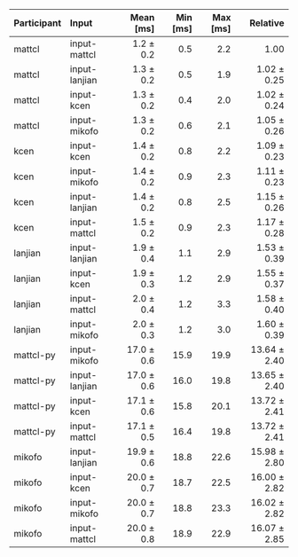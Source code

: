 | Participant | Input | Mean [ms] | Min [ms] | Max [ms] | Relative |
|:---|:---|---:|---:|---:|---:|
| mattcl | input-mattcl | 1.2 ± 0.2 | 0.5 | 2.2 | 1.00 |
| mattcl | input-lanjian | 1.3 ± 0.2 | 0.5 | 1.9 | 1.02 ± 0.25 |
| mattcl | input-kcen | 1.3 ± 0.2 | 0.4 | 2.0 | 1.02 ± 0.24 |
| mattcl | input-mikofo | 1.3 ± 0.2 | 0.6 | 2.1 | 1.05 ± 0.26 |
| kcen | input-kcen | 1.4 ± 0.2 | 0.8 | 2.2 | 1.09 ± 0.23 |
| kcen | input-mikofo | 1.4 ± 0.2 | 0.9 | 2.3 | 1.11 ± 0.23 |
| kcen | input-lanjian | 1.4 ± 0.2 | 0.8 | 2.5 | 1.15 ± 0.26 |
| kcen | input-mattcl | 1.5 ± 0.2 | 0.9 | 2.3 | 1.17 ± 0.28 |
| lanjian | input-lanjian | 1.9 ± 0.4 | 1.1 | 2.9 | 1.53 ± 0.39 |
| lanjian | input-kcen | 1.9 ± 0.3 | 1.2 | 2.9 | 1.55 ± 0.37 |
| lanjian | input-mattcl | 2.0 ± 0.4 | 1.2 | 3.3 | 1.58 ± 0.40 |
| lanjian | input-mikofo | 2.0 ± 0.3 | 1.2 | 3.0 | 1.60 ± 0.39 |
| mattcl-py | input-mikofo | 17.0 ± 0.6 | 15.9 | 19.9 | 13.64 ± 2.40 |
| mattcl-py | input-lanjian | 17.0 ± 0.6 | 16.0 | 19.8 | 13.65 ± 2.40 |
| mattcl-py | input-kcen | 17.1 ± 0.6 | 15.8 | 20.1 | 13.72 ± 2.41 |
| mattcl-py | input-mattcl | 17.1 ± 0.5 | 16.4 | 19.8 | 13.72 ± 2.41 |
| mikofo | input-lanjian | 19.9 ± 0.6 | 18.8 | 22.6 | 15.98 ± 2.80 |
| mikofo | input-kcen | 20.0 ± 0.7 | 18.7 | 22.5 | 16.00 ± 2.82 |
| mikofo | input-mikofo | 20.0 ± 0.7 | 18.8 | 23.3 | 16.02 ± 2.82 |
| mikofo | input-mattcl | 20.0 ± 0.8 | 18.9 | 22.9 | 16.07 ± 2.85 |
